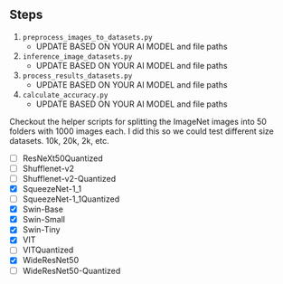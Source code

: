 ## Steps
1. `preprocess_images_to_datasets.py`
	- UPDATE BASED ON YOUR AI MODEL and file paths
2. `inference_image_datasets.py`
	- UPDATE BASED ON YOUR AI MODEL and file paths
3. `process_results_datasets.py`
	- UPDATE BASED ON YOUR AI MODEL and file paths
4. `calculate_accuracy.py`
	- UPDATE BASED ON YOUR AI MODEL and file paths

Checkout the helper scripts for splitting the ImageNet images into
50 folders with 1000 images each. I did this so we could test different
size datasets. 10k, 20k, 2k, etc.

- [ ] ResNeXt50Quantized
- [ ] Shufflenet-v2
- [ ] Shufflenet-v2-Quantized
- [X] SqueezeNet-1_1
- [ ] SqueezeNet-1_1Quantized
- [X] Swin-Base
- [X] Swin-Small
- [X] Swin-Tiny
- [X] VIT
- [ ] VITQuantized
- [X] WideResNet50
- [ ] WideResNet50-Quantized